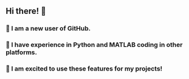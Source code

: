 ## Hi there! 👋
### 🎁 I am a new user of GitHub. 
### 🎁 I have experience in Python and MATLAB coding in other platforms. 
### 🎁 I am excited to use these features for my projects!

<!--
**AmulyaMat/AmulyaMat** is a ✨ _special_ ✨ repository because its `README.md` (this file) appears on your GitHub profile.

Here are some ideas to get you started:

- 🔭 I’m currently working on ...
- 🌱 I’m currently learning ...
- 👯 I’m looking to collaborate on ...
- 🤔 I’m looking for help with ...
- 💬 Ask me about ...
- 📫 How to reach me: ...
- 😄 Pronouns: ...
- ⚡ Fun fact: ...
-->
